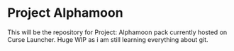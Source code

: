 # Project Alphamoon

This will be the repository for Project: Alphamoon pack currently hosted on Curse Launcher. Huge WIP as i am still learning everything about git.
